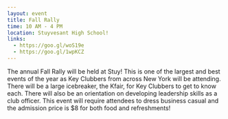 ```yaml
---
layout: event
title: Fall Rally
time: 10 AM - 4 PM
location: Stuyvesant High School!
links:
  - https://goo.gl/woS19e
  - https://goo.gl/1wpKCZ
---
```

The annual Fall Rally will be held at Stuy! This is one of the largest and best events of the year as Key Clubbers from across New York will be attending. There will be a large icebreaker, the Kfair, for Key Clubbers to get to know each. There will also be an orientation on developing leadership skills as a club officer. This event will require attendees to dress business casual and the admission price is $8 for both food and refreshments!
